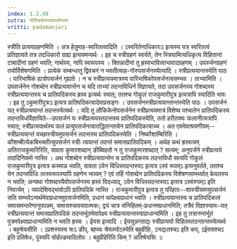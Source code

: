 ```yaml
---
index: 1.2.48
sutra: गोस्त्रियोरुपसर्ज्जनस्य
vritti: padamanjari
---
```


 स्त्रीति प्रत्ययग्रहणमिति । अत्र हेतुमाह-स्वरितत्वादिति । ऽस्वरितेनाधिकारःऽ इत्यस्य यत्र स्वरितत्वं प्रतिज्ञायते तत्र तदधिकारो ग्राह्य इत्ययमप्यर्थः । इह च स्त्रीग्रहणं स्वर्यते, तेन स्त्रियामित्यधिकृत्य विहितानां टाबादीनां ग्रहणं भवति; नार्थस्य, नापि स्वरूपस्य । क्तिन्नादीनां तु ह्रस्वभावित्वाभावादग्रहणम् । उपर्स्जनग्रहणं तयोर्विशेषणमिति । प्रत्येकं सम्बन्धातु द्विवचनं न भवतीत्याह-गोरुपसर्जनस्येत्यादि । स्त्रीप्रत्ययान्तस्येति पाठः । पारिभाषिकं ह्यत्रोपसर्जनं गृह्यते । न च स्त्रीप्रत्ययमात्रस्य पारिभाषिकोपसर्जनत्वसम्भवः । ताभ्यामिति । उपसर्जनेन गोशब्देन स्त्रीप्रत्ययान्तेन च यदि ताभ्यां तदन्तविधिर्न विज्ञायते, तदा उपसर्जनस्य गोशब्दस्य स्त्रीप्रत्ययान्तस्य च प्रातिपदिकस्य ह्रस्व इत्यर्थः स्यात्; ततश्च गोकुलं राजकुमारीपुत्र इत्यत्रापि स्यादिति भावः । इह तु ऽकुमारीपुत्रःऽ इत्यत्र प्रातिपदिकत्वादेवाप्रसङ्गः । उपसर्जनस्त्रीप्रत्ययान्तान्तस्येति पाठः । उपसर्जनं यत् स्त्रीप्रत्ययान्तं तदन्तस्येत्यर्थः । यदि तु लौकिकेनोपसर्जनेन स्त्रीप्रत्ययमात्रं विशेष्य पश्चातेन प्रातिपदिकस्य तदन्तविधर्विज्ञायिते--उपसर्जनं यः स्त्रीप्रत्ययस्तदन्तस्य प्रातिपदिकस्येति, ततो हरीतक्यः फलानीत्यत्रापि स्यात्; स्त्रीप्रत्ययार्थस्य फलं प्रत्युपसर्जनत्वातद्धितान्तत्वेन प्रातिपदिकत्वाच्च । अत एवमेवाश्रयणीयम्--स्त्रीप्रत्ययान्तं यच्छास्त्रीयमुपसर्जनं तदन्तस्य प्रातिपदिकस्येति । निष्कौशाम्बिरिति । कौशम्बीत्येकबिभक्तीत्युपसर्जनं स्त्रीः त्ययान्तं तदन्तं समासप्रातिपदिकम् । अथेह कथं ह्रस्वत्वम् अतिराजकुमारिरिति, यावता कुमारशब्दान् ङीब्विहतो न तु राजकुमारशब्दात् ? सत्यम्; अनुपर्जने स्त्रीप्रत्यये तदादिनियमो नास्ति । अथ गोशब्देन स्त्रीप्रत्ययान्तेन च प्रातिपदिकस्य तदन्तविधौ सत्यपि गोकुलं राजकुमारीपुत्र इत्यत्र कस्मान्न भवति, यावता ऽयेन विधिस्तदन्तस्यऽ इत्यत्र ऽस्वं रूपम्ऽ इत्यनुवर्तते, ततश्च येन तदन्तविधिः तत्स्वरूपस्यापि ग्रहणेन भाव्यम् ? एवं तर्हि गोशब्देन प्रातिपदिकस्य विशेषणसामर्थ्यात् केवलस्य न भवति; अन्यथा गोशब्दस्यैवोपसर्जनस्य ह्रस्वं विदध्याद्, ऽयेन विधिस्तदन्तस्यऽ इत्यत्र ऽस्वंरुपम्ऽ इति निवर्त्यम् । व्यपदेशिवद्भावोऽपि प्रातिपदिके नास्ति । राजकुमारीपुत्र इत्यत्र तु परिहारः--शास्त्रीयमप्युपसर्जनं सति सम्भवेऽन्वर्थमेवाप्रधानमुपसर्जनमिति, प्रधानं चापेक्ष्याप्रधानं भवति । स्त्रीप्रत्ययान्तस्य च प्रातिपदिकत्वं समासमन्तरेणानुपपन्नम्, समासश्चावयवात्मकः; द्वयं चात्र संनिहितम्-प्रधानमप्रधानमिति; तत्रैवं विज्ञास्यामः-यत् स्त्रीप्रत्ययान्तं समासप्रातिपदिकं तदन्तर्भूतमेवापेक्ष्य स्त्रीप्रत्ययान्तस्याप्राधान्यमिति । इह तु तत्रानन्तर्भूतं पुत्रमपेक्ष्याप्राधान्यमिति न भवति ह्रस्वः । ईयस इत्यादि । ईयसुन्नन्ताद्यः स्त्रीप्रत्ययो विहितस्तदन्तान्तस्येत्यर्थः । बहुश्रेयसीति । ऽप्रशस्यस्य श्रःऽ ङीप्, बह्व्यः श्रेयस्योऽस्येति बहुव्रीहिः, ऽनद्यःतश्चऽ इति कप्, ऽईयसश्चऽ इति प्रतिषेधः, पुंस्यपि सोर्हल्ङ्यादिलोपः । बहुव्रीहेरिति किम् ? अतिश्रेयसिः ॥